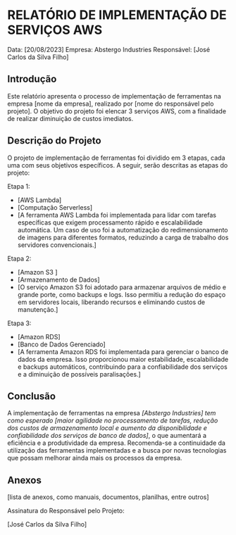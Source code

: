 # RELATÓRIO DE IMPLEMENTAÇÃO DE SERVIÇOS AWS

Data: [20/08/2023]
Empresa: Abstergo Industries 
Responsável: [José Carlos da Silva Filho]

## Introdução
Este relatório apresenta o processo de implementação de ferramentas na empresa [nome da empresa], realizado por [nome do responsável pelo projeto]. O objetivo do projeto foi elencar 3 serviços AWS, com a finalidade de realizar diminuição de custos imediatos.

## Descrição do Projeto
O projeto de implementação de ferramentas foi dividido em 3 etapas, cada uma com seus objetivos específicos. A seguir, serão descritas as etapas do projeto:

Etapa 1: 
- [AWS Lambda]
- [Computação Serverless]
- [A ferramenta AWS Lambda foi implementada para lidar com tarefas específicas que exigem processamento rápido e escalabilidade automática. Um caso de uso foi a automatização do redimensionamento de imagens para diferentes formatos, reduzindo a carga de trabalho dos servidores convencionais.]

Etapa 2: 
- [Amazon S3 ]
- [Armazenamento de Dados]
- [O serviço Amazon S3 foi adotado para armazenar arquivos de médio e grande porte, como backups e logs. Isso permitiu a redução do espaço em servidores locais, liberando recursos e eliminando custos de manutenção.]

Etapa 3: 
- [Amazon RDS]
- [Banco de Dados Gerenciado]
- [A ferramenta Amazon RDS foi implementada para gerenciar o banco de dados da empresa. Isso proporcionou maior estabilidade, escalabilidade e backups automáticos, contribuindo para a confiabilidade dos serviços e a diminuição de possíveis paralisações.]



## Conclusão
A implementação de ferramentas na empresa *[Abstergo Industries] tem como esperado [maior agilidade no processamento de tarefas, redução dos custos de armazenamento local e aumento da disponibilidade e confiabilidade dos serviços de banco de dados]*, o que aumentará a eficiência e a produtividade da empresa. Recomenda-se a continuidade da utilização das ferramentas implementadas e a busca por novas tecnologias que possam melhorar ainda mais os processos da empresa.

## Anexos

[lista de anexos, como manuais, documentos, planilhas, entre outros]

Assinatura do Responsável pelo Projeto:

[José Carlos da Silva Filho]